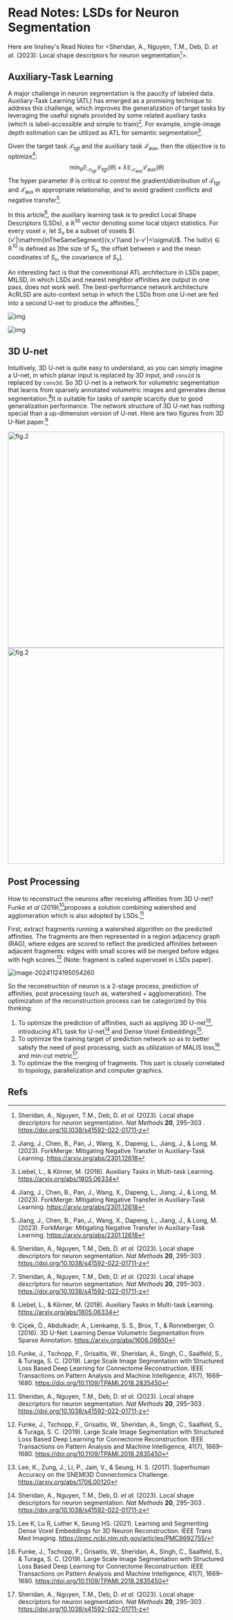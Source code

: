 # Read Notes: LSDs for Neuron Segmentation

Here are linshey's Read Notes for <Sheridan, A., Nguyen, T.M., Deb, D. *et al.* (2023): Local shape descriptors for neuron segmentation[^1]>.

## Auxiliary-Task Learning

A major challenge in neuron segmentation is the paucity of labeled data. Auxiliary-Task Learning (ATL) has emerged as a promising technique to address this challenge, which improves the generalization of target tasks by leveraging the useful signals provided by some related auxiliary tasks (which is label-accessible and simple to train)[^2]. For example, single-image depth estimation can be utilized as ATL for semantic segmentation[^3].

Given the target task $\mathcal{T}_{\mathrm{tgt}}$ and the auxiliary task $\mathcal{T}_{\mathrm{aux}}$, then the objective is to optimize[^2]:
$$
\min_{\theta} 
\mathbb{E}_{\mathcal{T}_{\mathrm{tgt}}}\mathcal{L}_{\mathrm{tgt}}(\theta)+
\lambda\mathbb{E}_{\mathcal{T}_{\mathrm{aux}}}\mathcal{L}_{\mathrm{aux}}(\theta)
$$
The hyper parameter $\theta$ is critical to control the gradient/distribution of $\mathcal{T}_{\mathrm{tgt}}$ and $\mathcal{T}_{\mathrm{aux}}$ in appropriate relationship, and to avoid gradient conflicts and negative transfer[^2].

In this article[^1], the auxiliary learning task is to predict Local Shape Descriptors (LSDs), a $\mathbb{R}^{10}$ vector denoting some local object statistics. For every voxel $v$, let $S_v$ be a subset of voxels $\{v'|\mathrm{InTheSameSegment}(v,v')\and |v-v'|<\sigma\}$. The $\mathrm{lsd}(v)\in \mathbb{R}^{10}$ is defined as [the size of $S_v$, the offset between $v$ and the mean coordinates of $S_v$, the covariance of $S_v$].

An interesting fact is that the conventional ATL architecture in LSDs paper, MtLSD, in which LSDs and nearest neighbor affinities are output in one pass, does not work well. The best-performance network architecture AcRLSD are auto-context setup in which the LSDs from one U-net are fed into a second U-net to produce the affinities.[^1]

![![img](https://localshapedescriptors.github.io/assets/img/acrlsd.png)](https://localshapedescriptors.github.io/assets/img/lsd.png)

![img](https://localshapedescriptors.github.io/assets/img/acrlsd.png)

## 3D U-net

Intuitively, 3D U-net is quite easy to understand, as you can simply imagine a U-net, in which planar input is replaced by 3D input, and `conv2d` is replaced by `conv3d`. So 3D U-net is a network for volumetric segmentation that learns from sparsely annotated volumetric images and generates dense segmentation.[^3]It is suitable for tasks of sample scarcity due to good generalization performance. The network structure of 3D U-net has nothing special than a up-dimension version of U-net. Here are two figures from 3D U-Net paper.[^4]

<img src="C:\Users\Lenovo\AppData\Roaming\Typora\typora-user-images\image-20241124165731318.png" width = "500" alt="fig.2" align=center /><img src="C:\Users\Lenovo\AppData\Roaming\Typora\typora-user-images\image-20241124170218020.png" width = "500" alt="fig.2" align=center />

## Post Processing

How to reconstruct the neurons after receiving affinities from 3D U-net? Funke *et al* (2019)[^5]proposes a solution combining watershed and agglomeration which is also adopted by LSDs.[^1]

First, extract fragments running a watershed algorithm on the predicted affinities. The fragments are then represented in a region adjacency graph (RAG), where edges are scored to reflect the predicted affinities between adjacent fragments: edges with small scores will be merged before edges with high scores.[^5] (Note: fragment is called supervoxel in LSDs paper).

![image-20241124195054260](C:\Users\Lenovo\AppData\Roaming\Typora\typora-user-images\image-20241124195054260.png)

So the reconstruction of neuron is a 2-stage process, prediction of affinities, post processing (such as, watershed + agglomeration). The optimization of the reconstruction process can be categorized by this thinking:

1. To optimize the prediction of affinities, such as applying 3D U-net[^6], introducing ATL task for U-net[^1] and Dense Voxel Embeddings[^7].
2. To optimize the training target of prediction network so as to better satisfy the need of post processing, such as utilization of MALIS loss[^5] and min-cut metric[^1].
3. To optimize the the merging of fragments. This part is closely correlated to topology, parallelization and computer graphics.

## Refs

[^1]: Sheridan, A., Nguyen, T.M., Deb, D. *et al.* (2023). Local shape descriptors for neuron segmentation. *Nat Methods* **20**, 295–303 . https://doi.org/10.1038/s41592-022-01711-z
[^2]: Jiang, J., Chen, B., Pan, J., Wang, X., Dapeng, L., Jiang, J., & Long, M. (2023). ForkMerge: Mitigating Negative Transfer in Auxiliary-Task Learning. https://arxiv.org/abs/2301.12618
[^3]: Liebel, L., & Körner, M. (2018). Auxiliary Tasks in Multi-task Learning. https://arxiv.org/abs/1805.06334
[^4]: Çiçek, Ö., Abdulkadir, A., Lienkamp, S. S., Brox, T., & Ronneberger, O. (2016). 3D U-Net: Learning Dense Volumetric Segmentation from Sparse Annotation. https://arxiv.org/abs/1606.06650
[^5]: Funke, J., Tschopp, F., Grisaitis, W., Sheridan, A., Singh, C., Saalfeld, S., & Turaga, S. C. (2019). Large Scale Image Segmentation with Structured Loss Based Deep Learning for Connectome Reconstruction. IEEE Transactions on Pattern Analysis and Machine Intelligence, 41(7), 1669–1680. https://doi.org/10.1109/TPAMI.2018.2835450
[^6]: Lee, K., Zung, J., Li, P., Jain, V., & Seung, H. S. (2017). Superhuman Accuracy on the SNEMI3D Connectomics Challenge. https://arxiv.org/abs/1706.00120
[^7]: Lee K, Lu R, Luther K, Seung HS. (2021). Learning and Segmenting Dense Voxel Embeddings for 3D Neuron Reconstruction. IEEE Trans Med Imaging. https://pmc.ncbi.nlm.nih.gov/articles/PMC8692755/

